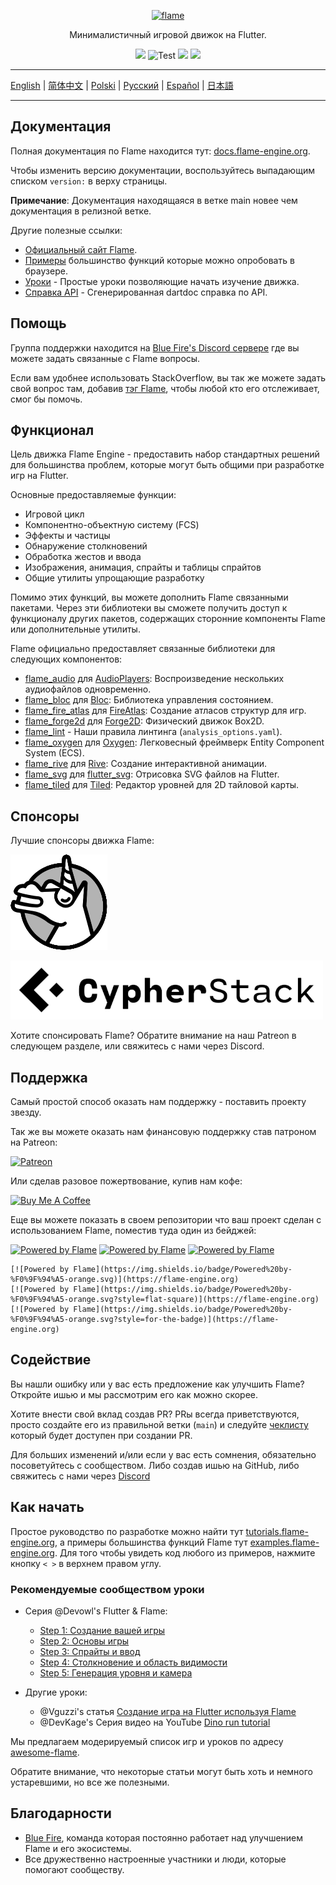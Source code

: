 <!-- markdownlint-disable MD013 -->
<p align="center">
  <a href="https://flame-engine.org">
    <img alt="flame" width="200px" src="https://user-images.githubusercontent.com/6718144/101553774-3bc7b000-39ad-11eb-8a6a-de2daa31bd64.png">
  </a>
</p>

<p align="center">
Минималистичный игровой движок на Flutter.
</p>

<p align="center">
  <a title="Pub" href="https://pub.dev/packages/flame" ><img src="https://img.shields.io/pub/v/flame.svg?style=popout" /></a>
  <img src="https://github.com/flame-engine/flame/workflows/cicd/badge.svg?branch=main&event=push" alt="Test" />
  <a title="Discord" href="https://discord.gg/pxrBmy4" ><img src="https://img.shields.io/discord/509714518008528896.svg" /></a>
  <a title="Melos" href="https://github.com/invertase/melos"><img src="https://img.shields.io/badge/maintained%20with-melos-f700ff.svg"/></a>
</p>
<!-- markdownlint-enable MD013 -->

---

[English](/README.md) | [简体中文](/i18n/README-ZH.md) | [Polski](/i18n/README-PL.md) | [Русский](/i18n/README-RU.md) | [Español](/i18n/README-ES.md) | [日本語](/i18n/README-JA.md)

---

## Документация

Полная документация по Flame находится тут:
[docs.flame-engine.org](https://docs.flame-engine.org/).

Чтобы изменить версию документации, воспользуйтесь выпадающим списком `version:` в верху страницы.

**Примечание**: Документация находящаяся в ветке main новее чем документация в релизной ветке.

Другие полезные ссылки:
- [Официальный сайт Flame](https://flame-engine.org/).
- [Примеры](https://examples.flame-engine.org/) большинство функций которые можно опробовать в браузере.
- [Уроки](https://tutorials.flame-engine.org/) - Простые уроки позволяющие начать изучение движка.
- [Справка API](https://pub.dev/documentation/flame/latest/) - Сгенерированная dartdoc справка по API.


## Помощь

Группа поддержки находится на [Blue Fire's Discord сервере](https://discord.gg/5unKpdQD78) где вы можете задать
связанные с Flame вопросы.

Если вам удобнее использовать StackOverflow, вы так же можете задать свой вопрос там, добавив
[тэг Flame](https://stackoverflow.com/questions/tagged/flame), чтобы любой кто его отслеживает, смог бы помочь.

## Функционал

Цель движка Flame Engine - предоставить набор стандартных решений для большинства проблем, которые могут быть
общими при разработке игр на Flutter.

Основные предоставляемые функции:

- Игровой цикл
- Компонентно-объектную систему (FCS)
- Эффекты и частицы
- Обнаружение столкновений
- Обработка жестов и ввода
- Изображения, анимация, спрайты и таблицы спрайтов
- Общие утилиты упрощающие разработку

Помимо этих функций, вы можете дополнить Flame связанными пакетами. Через эти библиотеки вы сможете получить доступ
к функционалу других пакетов, содержащих сторонние компоненты Flame или дополнительные утилиты.

Flame официально предоставляет связанные библиотеки для следующих компонентов:

- [flame_audio](https://github.com/flame-engine/flame/tree/main/packages/flame_audio) для
  [AudioPlayers](https://github.com/bluefireteam/audioplayers): Воспроизведение нескольких аудиофайлов одновременно.
- [flame_bloc](https://github.com/flame-engine/flame/tree/main/packages/flame_bloc) для
  [Bloc](https://github.com/felangel/bloc): Библиотека управления состоянием.
- [flame_fire_atlas](https://github.com/flame-engine/flame/tree/main/packages/flame_fire_atlas) для
  [FireAtlas](https://github.com/flame-engine/fire-atlas): Создание атласов структур для игр.
- [flame_forge2d](https://github.com/flame-engine/flame/tree/main/packages/flame_forge2d) для
  [Forge2D](https://github.com/flame-engine/forge2d): Физический движок Box2D.
- [flame_lint](https://github.com/flame-engine/flame/tree/main/packages/flame_lint) -
  Наши правила линтинга (`analysis_options.yaml`).
- [flame_oxygen](https://github.com/flame-engine/flame/tree/main/packages/flame_oxygen) для
  [Oxygen](https://github.com/flame-engine/oxygen): Легковесный фреймверк Entity Component System (ECS).
- [flame_rive](https://github.com/flame-engine/flame/tree/main/packages/flame_rive) для
  [Rive](https://rive.app/): Создание интерактивной анимации.
- [flame_svg](https://github.com/flame-engine/flame/tree/main/packages/flame_svg) для
  [flutter_svg](https://github.com/dnfield/flutter_svg): Отрисовка SVG файлов на Flutter.
- [flame_tiled](https://github.com/flame-engine/flame/tree/main/packages/flame_tiled) для
  [Tiled](https://www.mapeditor.org/): Редактор уровней для 2D тайловой карты.


## Спонсоры

Лучшие спонсоры движка Flame:

[![Very Good Ventures](https://raw.githubusercontent.com/flame-engine/flame/main/media/unicorn_two_toned.png)](https://verygood.ventures/)

[![Cypher Stack](https://raw.githubusercontent.com/flame-engine/flame/main/media/logo_cypherstack.png)](https://cypherstack.com/)

Хотите спонсировать Flame? Обратите внимание на наш Patreon в следующем разделе, или свяжитесь с нами через Discord.


## Поддержка

Самый простой способ оказать нам поддержку - поставить проекту звезду.

Так же вы можете оказать нам финансовую поддержку став патроном на Patreon:

[![Patreon](https://c5.patreon.com/external/logo/become_a_patron_button.png)](https://www.patreon.com/bluefireoss)

Или сделав разовое пожертвование, купив нам кофе:

[![Buy Me A Coffee](https://user-images.githubusercontent.com/835641/60540201-fcd7fa00-9ce4-11e9-87ec-1e98568e9f58.png)](https://www.buymeacoffee.com/bluefire)

Еще вы можете показать в своем репозитории что ваш проект сделан с использованием Flame, поместив туда один из бейджей:

[![Powered by Flame](https://img.shields.io/badge/Powered%20by-%F0%9F%94%A5-272727.svg)](https://flame-engine.org)
[![Powered by Flame](https://img.shields.io/badge/Powered%20by-%F0%9F%94%A5-272727.svg?style=flat-square)](https://flame-engine.org)
[![Powered by Flame](https://img.shields.io/badge/Powered%20by-%F0%9F%94%A5-272727.svg?style=for-the-badge)](https://flame-engine.org)

```
[![Powered by Flame](https://img.shields.io/badge/Powered%20by-%F0%9F%94%A5-orange.svg)](https://flame-engine.org)
[![Powered by Flame](https://img.shields.io/badge/Powered%20by-%F0%9F%94%A5-orange.svg?style=flat-square)](https://flame-engine.org)
[![Powered by Flame](https://img.shields.io/badge/Powered%20by-%F0%9F%94%A5-orange.svg?style=for-the-badge)](https://flame-engine.org)
```

## Содействие

Вы нашли ошибку или у вас есть предложение как улучшить Flame? Откройте ишью и мы рассмотрим его как можно скорее.

Хотите внести свой вклад создав PR? PRы всегда приветствуются, просто создайте его из правильной ветки (`main`) и 
следуйте [чеклисту](.github/pull_request_template.md) который будет доступен при создании PR.

Для больших изменений и/или если у вас есть сомнения, обязательно посоветуйтесь с сообществом. Либо создав ишью
на GitHub, либо свяжитесь с нами через [Discord](https://discord.gg/pxrBmy4)


## Как начать

Простое руководство по разработке можно найти тут
[tutorials.flame-engine.org](https://tutorials.flame-engine.org), а примеры большинства функций Flame 
тут [examples.flame-engine.org](https://examples.flame-engine.org). Для того чтобы увидеть код любого из примеров, 
нажмите кнопку `< >` в верхнем правом углу.


### Рекомендуемые сообществом уроки

- Серия @Devowl's Flutter & Flame:
    - [Step 1: Создание вашей игры](https://medium.com/flutter-community/flutter-flame-step-1-create-your-game-b3b6ee387d77)
    - [Step 2: Основы игры](https://medium.com/flutter-community/flutter-flame-step-2-game-basics-48b4493424f3)
    - [Step 3: Спрайты и ввод](https://blog.devowl.de/flutter-flame-step-3-sprites-and-inputs-7ca9cc7c8b91)
    - [Step 4: Столкновение и область видимости](https://blog.devowl.de/flutter-flame-step-4-collisions-viewport-ff2da048e3a6)
    - [Step 5: Генерация уровня и камера](https://blog.devowl.de/flutter-flame-step-5-level-generation-camera-62a060a286e3 )

- Другие уроки:
    - @Vguzzi's статья [Создание игра на Flutter используя Flame](https://www.raywenderlich.com/27407121-building-games-in-flutter-with-flame-getting-started)
    - @DevKage's Серия видео на YouTube [Dino run tutorial](https://www.youtube.com/playlist?list=PLiZZKL9HLmWOmQgYxWHuOHOWsUUlhCCOY)

Мы предлагаем модерируемый список игр и уроков по адресу
[awesome-flame](https://github.com/flame-engine/awesome-flame).

Обратите внимание, что некоторые статьи могут быть хоть и немного устаревшими, но все же полезными.


## Благодарности

- [Blue Fire](https://github.com/orgs/bluefireteam/people), команда которая постоянно работает над
улучшением Flame и его экосистемы.
- Все дружественно настроенные участники и люди, которые помогают сообществу.
